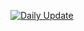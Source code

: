 [![Daily Update](https://github.com/animegeek/anisoondb/actions/workflows/daily-update.yml/badge.svg)](https://github.com/animegeek/anisoondb/actions/workflows/daily-update.yml)